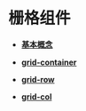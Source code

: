 # 栅格组件



- **[基本概念](js-components-grid-basic-concepts.md)**

- **[grid-container](js-components-grid-container.md)**

- **[grid-row](js-components-grid-row.md)**

- **[grid-col](js-components-grid-col.md)**